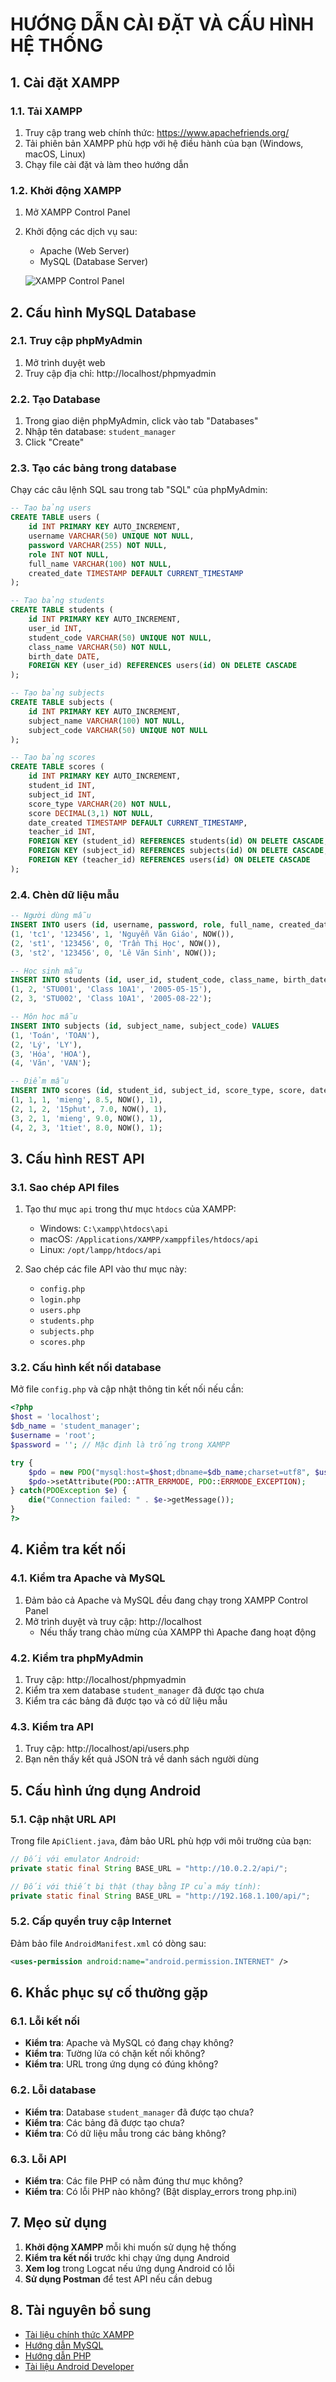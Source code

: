 # HƯỚNG DẪN CÀI ĐẶT VÀ CẤU HÌNH HỆ THỐNG

## 1. Cài đặt XAMPP

### 1.1. Tải XAMPP
1. Truy cập trang web chính thức: https://www.apachefriends.org/
2. Tải phiên bản XAMPP phù hợp với hệ điều hành của bạn (Windows, macOS, Linux)
3. Chạy file cài đặt và làm theo hướng dẫn

### 1.2. Khởi động XAMPP
1. Mở XAMPP Control Panel
2. Khởi động các dịch vụ sau:
   - Apache (Web Server)
   - MySQL (Database Server)
   
   ![XAMPP Control Panel](https://www.apachefriends.org/images/screenshots/xampp-windows-control-panel.png)

## 2. Cấu hình MySQL Database

### 2.1. Truy cập phpMyAdmin
1. Mở trình duyệt web
2. Truy cập địa chỉ: http://localhost/phpmyadmin

### 2.2. Tạo Database
1. Trong giao diện phpMyAdmin, click vào tab "Databases"
2. Nhập tên database: `student_manager`
3. Click "Create"

### 2.3. Tạo các bảng trong database
Chạy các câu lệnh SQL sau trong tab "SQL" của phpMyAdmin:

```sql
-- Tạo bảng users
CREATE TABLE users (
    id INT PRIMARY KEY AUTO_INCREMENT,
    username VARCHAR(50) UNIQUE NOT NULL,
    password VARCHAR(255) NOT NULL,
    role INT NOT NULL,
    full_name VARCHAR(100) NOT NULL,
    created_date TIMESTAMP DEFAULT CURRENT_TIMESTAMP
);

-- Tạo bảng students
CREATE TABLE students (
    id INT PRIMARY KEY AUTO_INCREMENT,
    user_id INT,
    student_code VARCHAR(50) UNIQUE NOT NULL,
    class_name VARCHAR(50) NOT NULL,
    birth_date DATE,
    FOREIGN KEY (user_id) REFERENCES users(id) ON DELETE CASCADE
);

-- Tạo bảng subjects
CREATE TABLE subjects (
    id INT PRIMARY KEY AUTO_INCREMENT,
    subject_name VARCHAR(100) NOT NULL,
    subject_code VARCHAR(50) UNIQUE NOT NULL
);

-- Tạo bảng scores
CREATE TABLE scores (
    id INT PRIMARY KEY AUTO_INCREMENT,
    student_id INT,
    subject_id INT,
    score_type VARCHAR(20) NOT NULL,
    score DECIMAL(3,1) NOT NULL,
    date_created TIMESTAMP DEFAULT CURRENT_TIMESTAMP,
    teacher_id INT,
    FOREIGN KEY (student_id) REFERENCES students(id) ON DELETE CASCADE,
    FOREIGN KEY (subject_id) REFERENCES subjects(id) ON DELETE CASCADE,
    FOREIGN KEY (teacher_id) REFERENCES users(id) ON DELETE CASCADE
);
```

### 2.4. Chèn dữ liệu mẫu
```sql
-- Người dùng mẫu
INSERT INTO users (id, username, password, role, full_name, created_date) VALUES 
(1, 'tc1', '123456', 1, 'Nguyễn Văn Giáo', NOW()),
(2, 'st1', '123456', 0, 'Trần Thị Học', NOW()),
(3, 'st2', '123456', 0, 'Lê Văn Sinh', NOW());

-- Học sinh mẫu
INSERT INTO students (id, user_id, student_code, class_name, birth_date) VALUES 
(1, 2, 'STU001', 'Class 10A1', '2005-05-15'),
(2, 3, 'STU002', 'Class 10A1', '2005-08-22');

-- Môn học mẫu
INSERT INTO subjects (id, subject_name, subject_code) VALUES 
(1, 'Toán', 'TOAN'),
(2, 'Lý', 'LY'),
(3, 'Hóa', 'HOA'),
(4, 'Văn', 'VAN');

-- Điểm mẫu
INSERT INTO scores (id, student_id, subject_id, score_type, score, date_created, teacher_id) VALUES 
(1, 1, 1, 'mieng', 8.5, NOW(), 1),
(2, 1, 2, '15phut', 7.0, NOW(), 1),
(3, 2, 1, 'mieng', 9.0, NOW(), 1),
(4, 2, 3, '1tiet', 8.0, NOW(), 1);
```

## 3. Cấu hình REST API

### 3.1. Sao chép API files
1. Tạo thư mục `api` trong thư mục `htdocs` của XAMPP:
   - Windows: `C:\xampp\htdocs\api`
   - macOS: `/Applications/XAMPP/xamppfiles/htdocs/api`
   - Linux: `/opt/lampp/htdocs/api`

2. Sao chép các file API vào thư mục này:
   - `config.php`
   - `login.php`
   - `users.php`
   - `students.php`
   - `subjects.php`
   - `scores.php`

### 3.2. Cấu hình kết nối database
Mở file `config.php` và cập nhật thông tin kết nối nếu cần:

```php
<?php
$host = 'localhost';
$db_name = 'student_manager';
$username = 'root';
$password = ''; // Mặc định là trống trong XAMPP

try {
    $pdo = new PDO("mysql:host=$host;dbname=$db_name;charset=utf8", $username, $password);
    $pdo->setAttribute(PDO::ATTR_ERRMODE, PDO::ERRMODE_EXCEPTION);
} catch(PDOException $e) {
    die("Connection failed: " . $e->getMessage());
}
?>
```

## 4. Kiểm tra kết nối

### 4.1. Kiểm tra Apache và MySQL
1. Đảm bảo cả Apache và MySQL đều đang chạy trong XAMPP Control Panel
2. Mở trình duyệt và truy cập: http://localhost
   - Nếu thấy trang chào mừng của XAMPP thì Apache đang hoạt động

### 4.2. Kiểm tra phpMyAdmin
1. Truy cập: http://localhost/phpmyadmin
2. Kiểm tra xem database `student_manager` đã được tạo chưa
3. Kiểm tra các bảng đã được tạo và có dữ liệu mẫu

### 4.3. Kiểm tra API
1. Truy cập: http://localhost/api/users.php
2. Bạn nên thấy kết quả JSON trả về danh sách người dùng

## 5. Cấu hình ứng dụng Android

### 5.1. Cập nhật URL API
Trong file `ApiClient.java`, đảm bảo URL phù hợp với môi trường của bạn:

```java
// Đối với emulator Android:
private static final String BASE_URL = "http://10.0.2.2/api/";

// Đối với thiết bị thật (thay bằng IP của máy tính):
private static final String BASE_URL = "http://192.168.1.100/api/";
```

### 5.2. Cấp quyền truy cập Internet
Đảm bảo file `AndroidManifest.xml` có dòng sau:

```xml
<uses-permission android:name="android.permission.INTERNET" />
```

## 6. Khắc phục sự cố thường gặp

### 6.1. Lỗi kết nối
- **Kiểm tra**: Apache và MySQL có đang chạy không?
- **Kiểm tra**: Tường lửa có chặn kết nối không?
- **Kiểm tra**: URL trong ứng dụng có đúng không?

### 6.2. Lỗi database
- **Kiểm tra**: Database `student_manager` đã được tạo chưa?
- **Kiểm tra**: Các bảng đã được tạo chưa?
- **Kiểm tra**: Có dữ liệu mẫu trong các bảng không?

### 6.3. Lỗi API
- **Kiểm tra**: Các file PHP có nằm đúng thư mục không?
- **Kiểm tra**: Có lỗi PHP nào không? (Bật display_errors trong php.ini)

## 7. Mẹo sử dụng

1. **Khởi động XAMPP** mỗi khi muốn sử dụng hệ thống
2. **Kiểm tra kết nối** trước khi chạy ứng dụng Android
3. **Xem log** trong Logcat nếu ứng dụng Android có lỗi
4. **Sử dụng Postman** để test API nếu cần debug

## 8. Tài nguyên bổ sung

- [Tài liệu chính thức XAMPP](https://www.apachefriends.org/docs/)
- [Hướng dẫn MySQL](https://dev.mysql.com/doc/)
- [Hướng dẫn PHP](https://www.php.net/manual/)
- [Tài liệu Android Developer](https://developer.android.com/docs)